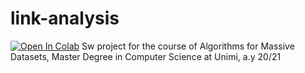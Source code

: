 # link-analysis
[![Open In Colab](https://colab.research.google.com/assets/colab-badge.svg)](https://colab.research.google.com/github/manuel-dileo/link-analysis/blob/main/LinkAnalysis.ipynb)
Sw project for the course of Algorithms for Massive Datasets, Master Degree in Computer Science at Unimi, a.y 20/21
